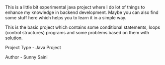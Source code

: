 This is a little bit experimental java project where I do lot of things to enhance my knowledge in backend development. Maybe you can also find some stuff here which helps you to learn it in a simple way.

This is the basic project which contains some conditional statements, loops (control structures) programs and some problems based on them with solution.

Project Type - Java Project

Author - Sunny Saini
